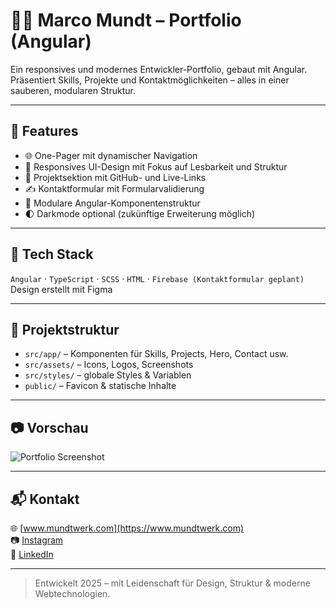 # 🧑‍💻 Marco Mundt – Portfolio (Angular)

Ein responsives und modernes Entwickler-Portfolio, gebaut mit Angular. Präsentiert Skills, Projekte und Kontaktmöglichkeiten – alles in einer sauberen, modularen Struktur.

---

## 🚀 Features

- 🌐 One-Pager mit dynamischer Navigation
- 🎨 Responsives UI-Design mit Fokus auf Lesbarkeit und Struktur
- 💼 Projektsektion mit GitHub- und Live-Links
- ✍️ Kontaktformular mit Formularvalidierung
- 🧩 Modulare Angular-Komponentenstruktur
- 🌓 Darkmode optional (zukünftige Erweiterung möglich)

---

## 🔧 Tech Stack

`Angular` · `TypeScript` · `SCSS` · `HTML` · `Firebase (Kontaktformular geplant)`  
Design erstellt mit Figma

---

## 📁 Projektstruktur

- `src/app/` – Komponenten für Skills, Projects, Hero, Contact usw.  
- `src/assets/` – Icons, Logos, Screenshots  
- `src/styles/` – globale Styles & Variablen  
- `public/` – Favicon & statische Inhalte  

---

## 📷 Vorschau

![Portfolio Screenshot](./src/assets/screenshots/portfolio-home.png)

---

## 📬 Kontakt

🌐 [www.mundtwerk.com](https://www.mundtwerk.com)  
📷 [Instagram](https://instagram.com/marcomundtwerk)  
💼 [LinkedIn](https://linkedin.com/in/marco-m-3059952b4)

---

> Entwickelt 2025 – mit Leidenschaft für Design, Struktur & moderne Webtechnologien.
